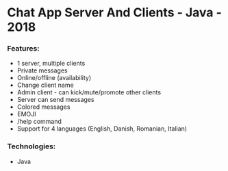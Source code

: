 # Chat App Server And Clients - Java - 2018

### Features:
- 1 server, multiple clients
- Private messages
- Online/offline (availability)
- Change client name
- Admin client - can kick/mute/promote other clients
- Server can send messages
- Colored messages
- EMOJI
- /help command
- Support for 4 languages (English, Danish, Romanian, Italian)

### Technologies:
- Java
